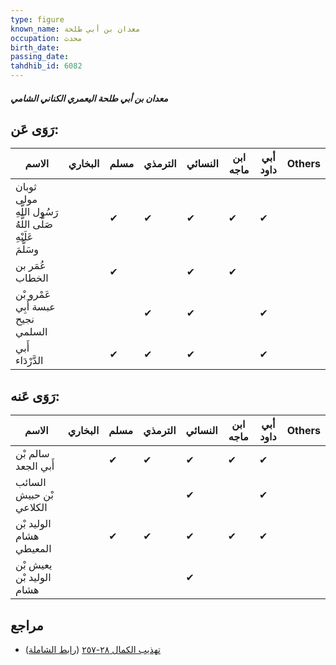 ```yaml
---
type: figure
known_name: معدان بن أبي طلحة
occupation: محدث
birth_date:
passing_date:
tahdhib_id: 6082
---
```

##### معدان بن أبي طلحة اليعمري الكناني الشامي

## رَوَى عَن:
| الاسم                                                      | البخاري | مسلم | الترمذي | النسائي | ابن ماجه | أبي داود | Others |
| ---------------------------------------------------------- | ------- | ---- | ------- | ------- | -------- | -------- | ------ |
| ثوبان مولى رَسُول اللَّهِ صَلَّى اللَّهُ عَلَيْهِ وسَلَّمَ |         | ✔    | ✔       | ✔       | ✔        | ✔        |        |
| عُمَر بن الخطاب                                            |         | ✔    |         | ✔       | ✔        |          |        |
| عَمْرو بْن عبسة أَبِي نجيح السلمي                          |         |      | ✔       | ✔       |          | ✔        |        |
| أَبي الدَّرْدَاء                                           |         | ✔    | ✔       | ✔       |          | ✔        |        |
## رَوَى عَنه:
| الاسم                    | البخاري | مسلم | الترمذي | النسائي | ابن ماجه | أبي داود | Others |
| ------------------------ | ------- | ---- | ------- | ------- | -------- | -------- | ------ |
| سالم بْن أَبي الجعد      |         | ✔    | ✔       | ✔       | ✔        | ✔        |        |
| السائب بْن حبيش الكلاعي  |         |      |         | ✔       |          | ✔        |        |
| الوليد بْن هشام المعيطي  |         | ✔    | ✔       | ✔       | ✔        | ✔        |        |
| يعيش بْن الوليد بْن هشام |         |      |         | ✔       |          |          |        |
## مراجع
- [تهذيب الكمال ٢٨-٢٥٧](obsidian://open?vault=Tahdhib-al-Kamal&file=Figures/٦٠٨٢-معدان%20بن%20أبي%20طلحة%20اليعمري%20الكناني%20الشامي) ([رابط الشاملة](https://shamela.ws/book/3722/15232))
